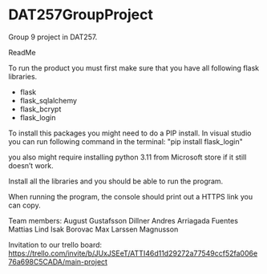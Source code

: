 # DAT257GroupProject
Group 9 project in DAT257.

ReadMe

To run the product you must first make sure that you have all following flask libraries.
-	flask 
-	flask_sqlalchemy
-	flask_bcrypt
-	flask_login

To install this packages you might need to do a PIP install. 
In visual studio you can run following command in the terminal:
"pip install flask_login"

you also might require installing python 3.11 from Microsoft store if it still doesn’t work.

Install all the libraries and you should be able to run the program.

When running the program, the console should print out a HTTPS link you can copy.

Team members:
August Gustafsson Dillner
Andres Arriagada Fuentes
Mattias Lind
Isak Borovac
Max Larssen Magnusson

Invitation to our trello board:
https://trello.com/invite/b/JUxJSEeT/ATTI46d11d29272a77549ccf52fa006e76a698C5CADA/main-project
